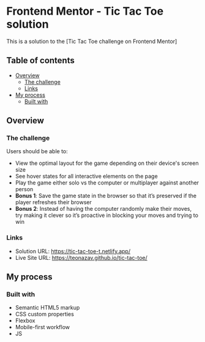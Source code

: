 # Frontend Mentor - Tic Tac Toe solution

This is a solution to the [Tic Tac Toe challenge on Frontend Mentor]

## Table of contents

- [Overview](#overview)
  - [The challenge](#the-challenge)
  - [Links](#links)
- [My process](#my-process)
  - [Built with](#built-with)

## Overview

### The challenge

Users should be able to:

- View the optimal layout for the game depending on their device's screen size
- See hover states for all interactive elements on the page
- Play the game either solo vs the computer or multiplayer against another person
- **Bonus 1**: Save the game state in the browser so that it’s preserved if the player refreshes their browser
- **Bonus 2**: Instead of having the computer randomly make their moves, try making it clever so it’s proactive in blocking your moves and trying to win

### Links

- Solution URL: https://tic-tac-toe-t.netlify.app/
- Live Site URL: https://teonazav.github.io/tic-tac-toe/

## My process

### Built with

- Semantic HTML5 markup
- CSS custom properties
- Flexbox
- Mobile-first workflow
- JS
